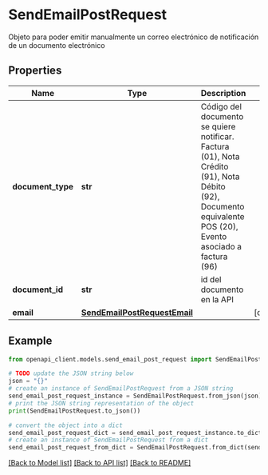# SendEmailPostRequest

Objeto para poder emitir manualmente un correo electrónico de notificación de un documento electrónico

## Properties

Name | Type | Description | Notes
------------ | ------------- | ------------- | -------------
**document_type** | **str** | Código del documento se quiere notificar. Factura (01), Nota Crédito (91), Nota Débito (92),  Documento equivalente POS (20), Evento asociado a factura (96) | 
**document_id** | **str** | id del documento en la API | 
**email** | [**SendEmailPostRequestEmail**](SendEmailPostRequestEmail.md) |  | [optional] 

## Example

```python
from openapi_client.models.send_email_post_request import SendEmailPostRequest

# TODO update the JSON string below
json = "{}"
# create an instance of SendEmailPostRequest from a JSON string
send_email_post_request_instance = SendEmailPostRequest.from_json(json)
# print the JSON string representation of the object
print(SendEmailPostRequest.to_json())

# convert the object into a dict
send_email_post_request_dict = send_email_post_request_instance.to_dict()
# create an instance of SendEmailPostRequest from a dict
send_email_post_request_from_dict = SendEmailPostRequest.from_dict(send_email_post_request_dict)
```
[[Back to Model list]](../README.md#documentation-for-models) [[Back to API list]](../README.md#documentation-for-api-endpoints) [[Back to README]](../README.md)


